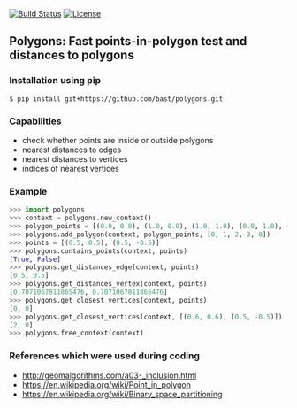 [![Build Status](https://travis-ci.org/bast/polygons.svg?branch=master)](https://travis-ci.org/bast/polygons/builds)
[![License](https://img.shields.io/badge/license-%20GPL-blue.svg)](../master/LICENSE)


## Polygons: Fast points-in-polygon test and distances to polygons

### Installation using pip

```shell
$ pip install git+https://github.com/bast/polygons.git
```


### Capabilities

- check whether points are inside or outside polygons
- nearest distances to edges
- nearest distances to vertices
- indices of nearest vertices


### Example

```python
>>> import polygons
>>> context = polygons.new_context()
>>> polygon_points = [(0.0, 0.0), (1.0, 0.0), (1.0, 1.0), (0.0, 1.0), (0.0, 0.0)]
>>> polygons.add_polygon(context, polygon_points, [0, 1, 2, 3, 0])
>>> points = [(0.5, 0.5), (0.5, -0.5)]
>>> polygons.contains_points(context, points)
[True, False]
>>> polygons.get_distances_edge(context, points)
[0.5, 0.5]
>>> polygons.get_distances_vertex(context, points)
[0.7071067811865476, 0.7071067811865476]
>>> polygons.get_closest_vertices(context, points)
[0, 0]
>>> polygons.get_closest_vertices(context, [(0.6, 0.6), (0.5, -0.5)])
[2, 0]
>>> polygons.free_context(context)
```


### References which were used during coding

- http://geomalgorithms.com/a03-_inclusion.html
- https://en.wikipedia.org/wiki/Point_in_polygon
- https://en.wikipedia.org/wiki/Binary_space_partitioning
